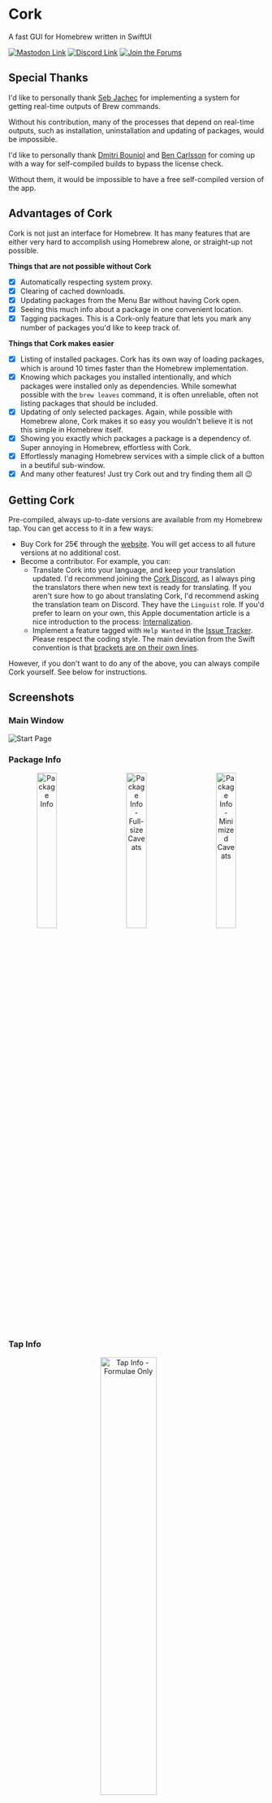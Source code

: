# Cork

A fast GUI for Homebrew written in SwiftUI

[![Mastodon Link](https://img.shields.io/mastodon/follow/108939255808776594?domain=https%3A%2F%2Fmstdn.social&label=Follow%20me%20for%20updates&style=flat)](https://mstdn.social/@davidbures)
[![Discord Link](https://img.shields.io/discord/1083475351260377119?label=Talk%20to%20me%20on%20Discord&style=flat)](https://discord.gg/kUHg8uGHpG)
[![Join the Forums](https://img.shields.io/badge/Join%20the%20Forums-orange?style=flat&link=https://forum.corkmac.app/t/cork)](https://forum.corkmac.app/t/cork)

## Special Thanks

I'd like to personally thank [Seb Jachec](https://github.com/sebj) for implementing a system for getting real-time outputs of Brew commands.

Without his contribution, many of the processes that depend on real-time outputs, such as installation, uninstallation and updating of packages, would be impossible.

I'd like to personally thank [Dmitri Bouniol](https://github.com/dimitribouniol) and [Ben Carlsson](https://twos.dev) for coming up with a way for self-compiled builds to bypass the license check.

Without them, it would be impossible to have a free self-compiled version of the app.

## Advantages of Cork

Cork is not just an interface for Homebrew. It has many features that are either very hard to accomplish using Homebrew alone, or straight-up not possible.

**Things that are not possible without Cork**

- [x] Automatically respecting system proxy.
- [x] Clearing of cached downloads.
- [x] Updating packages from the Menu Bar without having Cork open.
- [x] Seeing this much info about a package in one convenient location.
- [x] Tagging packages. This is a Cork-only feature that lets you mark any number of packages you'd like to keep track of.

**Things that Cork makes easier**

- [x] Listing of installed packages. Cork has its own way of loading packages, which is around 10 times faster than the Homebrew implementation.
- [x] Knowing which packages you installed intentionally, and which packages were installed only as dependencies. While somewhat possible with the `brew leaves` command, it is often unreliable, often not listing packages that should be included.
- [x] Updating of only selected packages. Again, while possible with Homebrew alone, Cork makes it so easy you wouldn't believe it is not this simple in Homebrew itself.
- [x] Showing you exactly which packages a package is a dependency of. Super annoying in Homebrew, effortless with Cork.
- [x] Effortlessly managing Homebrew services with a simple click of a button in a beutiful sub-window.
- [x] And many other features! Just try Cork out and try finding them all 😉

## Getting Cork

Pre-compiled, always up-to-date versions are available from my Homebrew tap. You can get access to it in a few ways:

- Buy Cork for 25€ through the [website](https://corkmac.app). You will get access to all future versions at no additional cost.
- Become a contributor. For example, you can:
  - Translate Cork into your language, and keep your translation updated. I'd recommend joining the [Cork Discord](https://discord.gg/kUHg8uGHpG), as I always ping the translators there when new text is ready for translating.
    If you aren't sure how to go about translating Cork, I'd recommend asking the translation team on Discord. They have the `Linguist` role.
    If you'd prefer to learn on your own, this Apple documentation article is a nice introduction to the process: [Internalization](https://developer.apple.com/documentation/xcode/adding-support-for-languages-and-regions).
  - Implement a feature tagged with `Help Wanted` in the [Issue Tracker](https://github.com/buresdv/Cork/issues?q=is%3Aissue+is%3Aopen+label%3A%22Help+Wanted%22).
    Please respect the coding style. The main deviation from the Swift convention is that [brackets are on their own lines](https://github.com/buresdv/Cork/blob/83e6ac9977d780328d7bfeddaf4df66dc3260521/Cork/Logic/JSON/Parse%20JSON.swift#L16).

However, if you don't want to do any of the above, you can always compile Cork yourself. See below for instructions.

## Screenshots
### Main Window
![Start Page](https://i.imgur.com/DNCsucp.png)

### Package Info
<p align="center">
  <img alt="Package Info" src="https://i.imgur.com/U8nCdlc.png" width="28%">
&nbsp; &nbsp; &nbsp; &nbsp;
  <img alt="Package Info - Full-size Caveats" src="https://i.imgur.com/lm2AhnX.png" width="28%">
  &nbsp; &nbsp; &nbsp; &nbsp;
  <img alt="Package Info - Minimized Caveats" src="https://i.imgur.com/KFonAHx.png" width="28%">
</p>

### Tap Info
<p align="center">
  <img alt="Tap Info - Formulae Only" src="https://i.imgur.com/VZi6jKK.png" width="47%">
&nbsp; &nbsp; &nbsp; &nbsp;
  <img alt="Tap Info - Formulae and Casks" src="https://i.imgur.com/ZCDlel6.png" width="47%">
</p>

### Install Package
<p align="center">
  <img alt="Install Package" src="https://i.imgur.com/c5BNkl3.png" width="28%">
&nbsp; &nbsp; &nbsp; &nbsp;
  <img alt="Install Package - Fetching Dependencies" src="https://i.imgur.com/x8qWBMO.png" width="28%">
  &nbsp; &nbsp; &nbsp; &nbsp;
  <img alt="Install Package - Installing Dependencies" src="https://i.imgur.com/dIgYKoj.png" width="28%">
</p>

### Add Taps
![Tap Taps](https://i.imgur.com/RKMUgM8.png)

### Brew Maintenance
<p align="center">
  <img alt="Brew Maintenance" src="https://i.imgur.com/Ky9kjPo.png" width="47%">
&nbsp; &nbsp; &nbsp; &nbsp;
  <img alt="Brew Maintenance Results" src="https://i.imgur.com/sxjbRg2.png" width="47%">
</p>

## Media
Do you run a blog, a magazine, make videos, or just make content about apps for fun? Get in touch at dev@corkmac.app!

I will provide you with the newest release and development version, answer any questions you have, and introduce you to Cork personally (and for free, or course), so you can focus on creating.

## Compiling Cork

Compiling Cork is simple, as it does not have many dependencies. It uses Tuist to generate Xcode projects to speed up compilation.

Prerequisites:

* macOS Ventura or newer
* Xcode 15 or newer
* Git
* Homebrew

### Instructions:

#### Before you begin

*Skip if you already have an Apple Developer account*

0. Enroll your account in the developer program at [https://developer.apple.com/](https://developer.apple.com/). You don't need a paid account, a free one works fine
1. Install Xcode
2. Add your Developer account to Xcode. To do so, in the Menu bar, click `Xcode → Settings`, and in the window that opens, click `Accounts`. You can add your account there
3. After you add your account, it will appear in the list of Apple IDs on the left of the screen. Select your account there
4. At the bottom of the screen, click `Manage Certificates...`
5. On the bottom left, click the **+** icon and select `Apple Development`
6. When a new item appears in the list called `Apple Development Certificates`, you can press `Done` to close the account manager

#### Installing Tuist and Its Prerequisites

*Skip if you already have Tuist and Mise installed*

#### Installing Mise

*Cork uses Mise to prevent conflicts arising from mismatched Tuist versions across Macs. Mise is a tool similar to Homebrew, but offers some advantages for Tusit specifically, like the aforementioned version synchronization.*

1. Install Mise using `curl https://mise.run | sh`
2. Initialize Mise using the command you see after the installation finishes. It's located under `mise: run the following to activate mise in your shell:`.\
In my case, it was `echo "eval \"\$(/Users/david/.local/bin/mise activate zsh)\"" >> "/Users/david/.zshrc"`
> [!CAUTION]
> Make sure to copy the command Mise itself gives you, and not the one I used above. This command is only valid for my Mac, and will not work on your machine.

3. Add `mise` to your path using one of the following commands, depending on your shell.
- **zsh**: `echo 'eval "$(~/.local/bin/mise activate zsh)"' >> ~/.zshrc`
- **bash**: `echo 'eval "$(~/.local/bin/mise activate bash)"' >> ~/.bashrc`
- **fish**: `echo '~/.local/bin/mise activate fish | source' >> ~/.config/fish/config.fish`
> [!TIP]
> **zsh** is the default macOS shell.

> [!NOTE]
> If you don't know which shell you're running, use the command `echo $SHELL`. The last part of the output after the last slash is the name of your shell
> In my case, the output of the command is `/bin/zsh`. This means my shell is `zsh`

#### Installing Tuist

1. Install Tuist using `mise install tuist`

#### Compiling Cork

0. I recommend you pick a version marked by one of the version tags. Those are released versions. If you decide to compile the current state of any of the branches, you might encounter experience-breaking bugs and unfinished features
1. Use the command `git clone https://github.com/buresdv/Cork.git && cd Cork && mise use tuist@4.25.0 && tuist install && tuist generate --no-binary-cache`. Xcode will open the project.

<div style= "margin-left: 1rem">
  <details>
    <summary>What does this command do?</summary>
    <br>
    <ol>
      <li><code>git clone https://github.com/buresdv/Cork.git</code> downloads the source code</li>
      <li><code>cd Cork</code> opens the folder you downloaded Cork into</li>
      <li><code>mise use</code> tells your system to use version <i>4.25.0</i> of Tuist to build Cork</li>
      <li><code>tuist install</code> downloads all Cork pre-requisites</li>
      <li><code>tuist generate</code> creates the Xcode project and opens it</li>
    </ol>
  </details>
</div>

2. Wait until all the dependencies are resolved. It should take a couple minutes at most
3. In the file browser on the left, click `Cork` at the very top. It's the icon with the App Store logo
4. In the pane that opens on the right, click `Signing & Capabilities` at the top
5. Under `Signing`, switch the `Team` dropdown to `None`
6. Under `Signing → macOS`, switch the `Signing Certificate` to `Sign to Run Locally`
7. If it isn't already selected, change the Build Scheme to `Self-Compiled` in Xcode's [toolbar](https://developer.apple.com/design/human-interface-guidelines/toolbars#macOS).
  ![Build Scheme Selector](https://files.catbox.moe/ofufd1.jpg)
> [!WARNING]
> If you don't select the correct Build Scheme, Cork will require you to put in a license.
8. In the Menu Bar, click `Product → Archive` and wait for the building to finish
9. A new window will open. From the list of Cork rows, select the topmost one, and click `Distribute App`
10. In the popup that appears, click `Custom`, then click `Next` in the bottom right of the popup
11. Click `Copy App`
12. Open the resulting folder. You'll see an app called Cork. Drag Cork to your `/Applications/` folder, and you're done!

## License

Cork is licensed under [Commons Clause](https://commonsclause.com).

This means that Cork open-source and you can do whatever you want with Cork's source, like modifying it, contributing to it etc., but you can't sell or distribute Cork or modified versions of it.

Moreover, you can’t distribute compiled versions of Cork without consulting me first. Compiling versions for your personal use is fine.

[![Mutable.ai Auto Wiki](https://img.shields.io/badge/Auto_Wiki-Mutable.ai-blue)](https://wiki.mutable.ai/buresdv/Cork)
